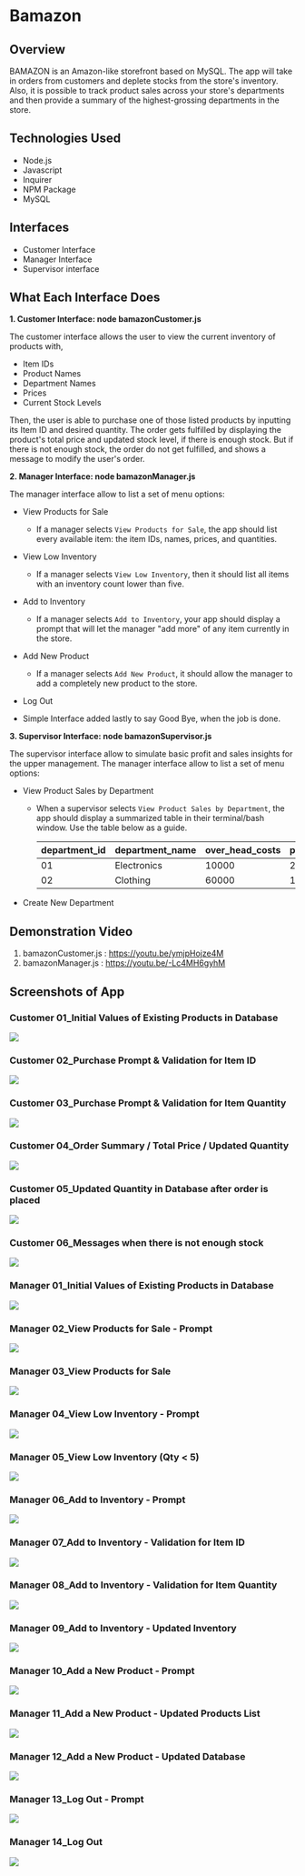 # Bamazon


## Overview
BAMAZON is an Amazon-like storefront based on MySQL. The app will take in orders from customers and deplete stocks from the store's inventory. Also, it is possible to track product sales across your store's departments and then provide a summary of the highest-grossing departments in the store.


## Technologies Used
- Node.js
- Javascript
- Inquirer
- NPM Package
- MySQL


## Interfaces
- Customer Interface
- Manager Interface
- Supervisor interface


## What Each Interface Does
**1. Customer Interface: node bamazonCustomer.js**

  The customer interface allows the user to view the current inventory of products with,
- Item IDs
- Product Names
- Department Names
- Prices
- Current Stock Levels 

Then, the user is able to purchase one of those listed products by inputting its Item ID and desired quantity. The order gets fulfilled by displaying the product's total price and updated stock level, if there is enough stock. But if there is not enough stock, the order do not get fulfilled, and shows a message to modify the user's order.


**2. Manager Interface: node bamazonManager.js**

  The manager interface allow to list a set of menu options:
- View Products for Sale
  * If a manager selects `View Products for Sale`, the app should list every available item: the item IDs, names, prices, and quantities.
  
- View Low Inventory
  * If a manager selects `View Low Inventory`, then it should list all items with an inventory count lower than five.

- Add to Inventory
  * If a manager selects `Add to Inventory`, your app should display a prompt that will let the manager "add more" of any item currently in the store.

- Add New Product
  * If a manager selects `Add New Product`, it should allow the manager to add a completely new product to the store.
  
- Log Out
* Simple Interface added lastly to say Good Bye, when the job is done.


**3. Supervisor Interface: node bamazonSupervisor.js**

  The supervisor interface allow to simulate basic profit and sales insights for the upper management. The manager interface allow to list a set of menu options:
  
- View Product Sales by Department
  * When a supervisor selects `View Product Sales by Department`, the app should display a summarized table in their terminal/bash window. Use the table below as a guide.
  

    | department_id | department_name | over_head_costs | product_sales | total_profit |
    | ------------- | --------------- | --------------- | ------------- | ------------ |
    | 01            | Electronics     | 10000           | 20000         | 10000        |
    | 02            | Clothing        | 60000           | 100000        | 40000        |


- Create New Department


## Demonstration Video
1) bamazonCustomer.js : https://youtu.be/ymjpHojze4M
2) bamazonManager.js : https://youtu.be/-Lc4MH6gyhM

## Screenshots of App

### Customer 01_Initial Values of Existing Products in Database
<img src="images/customer-01-initial-value-db.png">

### Customer 02_Purchase Prompt & Validation for Item ID
<img src="images/customer-02-validation.png">

### Customer 03_Purchase Prompt & Validation for Item Quantity
<img src="images/customer-03-validation.png">

### Customer 04_Order Summary / Total Price / Updated Quantity
<img src="images/customer-04-order-placed.png">

### Customer 05_Updated Quantity in Database after order is placed
<img src="images/customer-05-db-update-after-order.png">

### Customer 06_Messages when there is not enough stock
<img src="images/customer-06-not-enough-stock.png">

### Manager 01_Initial Values of Existing Products in Database
<img src="images/manager-01-initial-value-db.png">

### Manager 02_View Products for Sale - Prompt
<img src="images/manager-02-view-product-01.png">

### Manager 03_View Products for Sale
<img src="images/manager-03-view-product-02.png">

### Manager 04_View Low Inventory - Prompt
<img src="images/manager-04-view-low-inventory-01.png">

### Manager 05_View Low Inventory (Qty < 5)
<img src="images/manager-05-view-low-inventory-02.png">

### Manager 06_Add to Inventory - Prompt
<img src="images/manager-06-add-to-inventory-01.png">

### Manager 07_Add to Inventory - Validation for Item ID
<img src="images/manager-07-add-to-inventory-02-validation-01.png">

### Manager 08_Add to Inventory - Validation for Item Quantity
<img src="images/manager-08-add-to-inventory-03-validation-02.png">

### Manager 09_Add to Inventory - Updated Inventory
<img src="images/manager-09-add-to-inventory-04.png">

### Manager 10_Add a New Product - Prompt
<img src="images/manager-10-add-new-product-01.png">

### Manager 11_Add a New Product - Updated Products List
<img src="images/manager-11-add-new-product-02.png">

### Manager 12_Add a New Product - Updated Database
<img src="images/manager-12-add-new-product-03.png">

### Manager 13_Log Out - Prompt
<img src="images/manager-13-log-out-01.png">

### Manager 14_Log Out
<img src="images/manager-14-log-out-02.png">
